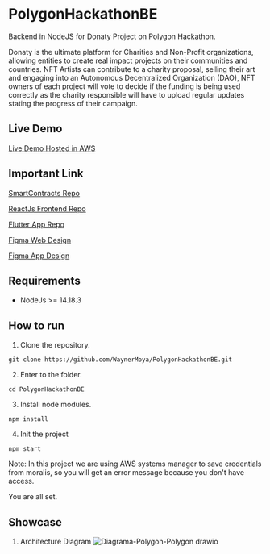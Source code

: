 # PolygonHackathonBE
Backend in NodeJS for Donaty Project on Polygon Hackathon.

Donaty is the ultimate platform for Charities and Non-Profit organizations, allowing entities to create real impact projects on their communities and countries. NFT Artists can contribute to a charity proposal, selling their art and engaging into an Autonomous Decentralized Organization (DAO), NFT owners of each project will vote to decide if the funding is being used correctly as the charity responsible will have to upload regular updates stating the progress of their campaign.

## Live Demo

[Live Demo Hosted in AWS](http://donaty-web-app.s3-website-us-east-1.amazonaws.com/#/)

## Important Link


[SmartContracts Repo](https://github.com/cromewar/Donaty-Smart-Contracts)

[ReactJs Frontend Repo](https://github.com/leopacheco18/polygon-hackathon-frontend.git)

[Flutter App Repo](https://github.com/AltairBarahona/Polygon-Hackathon-Flutter)

[Figma Web Design](https://www.figma.com/file/rLqGHcORtZwFyxtGQaefuD/Donaty?node-id=117%3A469)

[Figma App Design](https://www.figma.com/file/TfqvcPk8P2VP4Zgn1tS4LM/Donaty-Mobile?node-id=0%3A1)

## Requirements

* NodeJs >= 14.18.3

## How to run

1. Clone the repository.

`git clone https://github.com/WaynerMoya/PolygonHackathonBE.git`

2. Enter to the folder.

`cd PolygonHackathonBE`

3. Install node modules.

`npm install`

4. Init the project

`npm start`

Note: In this project we are using AWS systems manager to save credentials from moralis, so you will get an error message because you don't have access.

You are all set.

## Showcase

1. Architecture Diagram
![Diagrama-Polygon-Polygon drawio](https://user-images.githubusercontent.com/47702382/185820003-d948734a-3e9a-4884-a010-56044ccaa064.png)





